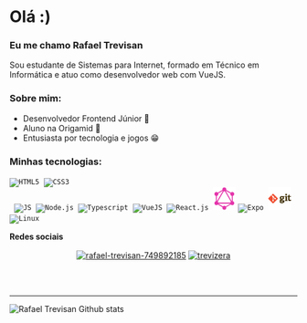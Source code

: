 # Olá :)

### Eu me chamo Rafael Trevisan

Sou estudante de Sistemas para Internet, formado em Técnico em Informática e atuo como desenvolvedor web com VueJS.

### Sobre mim: 
* Desenvolvedor Frontend Júnior 🚀
* Aluno na Origamid 📝
* Entusiasta por tecnologia e jogos 😁
 
### Minhas tecnologias:
<p align="left">
  
  <code><img src="https://bognarjunior.files.wordpress.com/2014/12/1417589451_html-256.png?w=256" alt="HTML5" width="40" height="40"/></code>&nbsp; 
  <code><img src="https://blog.vilourenco.com.br/wp-content/uploads/2014/10/500x429xcss3-markup.jpg.pagespeed.ic_.x1NtL4YC8_.jpg" alt="CSS3" width="40" height="40"/>     </code>&nbsp;
  <code><img src="https://user-images.githubusercontent.com/51785898/91357834-3eb8df00-e7c8-11ea-9936-0ce666ac2a11.png" alt="JS" width="40" height="40"/></code>&nbsp;
  <code><img src="https://user-images.githubusercontent.com/51785898/91357850-44162980-e7c8-11ea-966c-a7ebaba08ba3.png" alt="Node.js" width="40" height="40"/></code>&nbsp;
  <code><img src="https://user-images.githubusercontent.com/51785898/91358426-3319e800-e7c9-11ea-9df0-b5a207cecfce.png" alt="Typescript" width="40" height="40"/></code>&nbsp;
  <code><img src="https://upload.wikimedia.org/wikipedia/commons/thumb/9/95/Vue.js_Logo_2.svg/1200px-Vue.js_Logo_2.svg.png" alt="VueJS" width="40" height="40" /></code>&nbsp;
  <code><img src="https://user-images.githubusercontent.com/51785898/91357843-411b3900-e7c8-11ea-8161-3e8191a6cde2.png" alt="React.js" width="60" height="40" /></code>&nbsp;
  <code><img height="40" src="https://raw.githubusercontent.com/github/explore/5c058a388828bb5fde0bcafd4bc867b5bb3f26f3/topics/graphql/graphql.png"></code>
  <code><img src="https://play-lh.googleusercontent.com/algsmuhitlyCU_Yy3IU7-7KYIhCBwx5UJG4Bln-hygBjjlUVCiGo1y8W5JNqYm9WW3s" alt="Expo" width="60" height="40" /></code>&nbsp;
  <code><img src="https://raw.githubusercontent.com/github/explore/80688e429a7d4ef2fca1e82350fe8e3517d3494d/topics/git/git.png" alt="Git" width="40" height="40"/></code>&nbsp;
  <code><img src="https://upload.wikimedia.org/wikipedia/commons/3/35/Tux.svg" alt="Linux" width="40" height="40"/></code>&nbsp;
</p>

**Redes sociais**
<p align="center">
<a href="https://linkedin.com/in/rafaelst2000" target="blank"><img align="center" src="https://cdn.jsdelivr.net/npm/simple-icons@3.0.1/icons/linkedin.svg" alt="rafael-trevisan-749892185" height="50" width="50" /></a>
<a href="https://instagram.com/trevizera" target="blank"><img align="center" src="https://cdn.jsdelivr.net/npm/simple-icons@3.0.1/icons/instagram.svg" alt="trevizera" height="50" width="50" /></a>
</p>
<br><br>
<hr>


![Rafael Trevisan Github stats](https://github-readme-stats.vercel.app/api?username=rafaelst2000&show_icons=true&theme=dracula)


